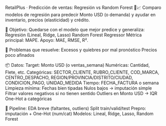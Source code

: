 RetailPlus · Predicción de ventas: Regresión vs Random Forest 🛒📈
Comparo modelos de regresión para predecir Monto USD (o demanda) y ayudar en inventario, precios (elasticidad) y crédito.

🎯 Objetivo:
Quedarse con el modelo que mejor predice y generaliza:
Regresión (Lineal, Ridge, Lasso)
Random Forest Regressor
Métrica principal: MAPE. Apoyo: MAE, RMSE, R².

🧩 Problemas que resuelve:
Excesos y quiebres por mal pronóstico
Precios poco afinados

📦 Datos:
Target: Monto USD (o ventas_semana)
Numéricas: Cantidad, Flete, etc.
Categóricas: SECTOR_CLIENTE, RUBRO_CLIENTE, COD_MARCA, CENTRO_DESPACHO, REGION/PROVINCIA/DISTRITO/CIUDAD, CONDICION_PAGO, UNIDAD_MEDIDA
Tiempo: FECHA_FACTURA o semana
Limpieza mínima:
   Fechas bien tipadas
   Nulos bajos → imputación simple
   Filtrar valores negativos si no tienen sentido
   Outliers en Monto USD → IQR
   One-Hot a categóricas

🔧 Pipeline:
EDA breve (faltantes, outliers)
Split train/valid/test
Prepro: imputación + One-Hot (num/cat)
Modelos: Lineal, Ridge, Lasso, Random Forest
